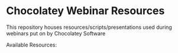 # Chocolatey Webinar Resources

This repository houses resources/scripts/presentations used during webinars put on by Chocolatey Software

Available Resources:
